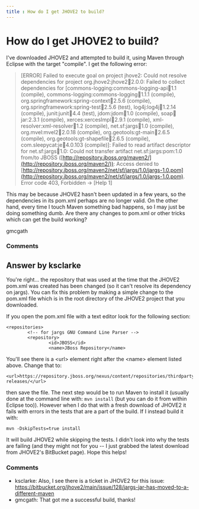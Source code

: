 ```yaml
---
title : How do I get JHOVE2 to build?
---
```

How do I get JHOVE2 to build?
=====================
I've downloaded JHOVE2 and attempted to build it, using Maven through
Eclipse with the target "compile". I get the following error:

> [ERROR] Failed to execute goal on project jhove2: Could not resolve
> dependencies for project org.jhove2:jhove2:jar:2.0.0: Failed to
> collect dependencies for [commons-logging:commons-logging-api:jar:1.1
> (compile), commons-logging:commons-logging:jar:1.1.1 (compile),
> org.springframework:spring-context:jar:2.5.6 (compile),
> org.springframework:spring-test:jar:2.5.6 (test),
> log4j:log4j:jar:1.2.14 (compile), junit:junit:jar:4.4 (test),
> jdom:jdom:jar:1.0 (compile), soap:soap:jar:2.3.1 (compile),
> xerces:xercesImpl:jar:2.9.1 (compile),
> xml-resolver:xml-resolver:jar:1.2 (compile), net.sf:jargs:jar:1.0
> (compile), org.mvel:mvel2:jar:2.0.18 (compile),
> org.geotools:gt-main:jar:2.6.5 (compile),
> org.geotools:gt-shapefile:jar:2.6.5 (compile),
> com.sleepycat:je:jar:4.0.103 (compile)]: Failed to read artifact
> descriptor for net.sf:jargs:jar:1.0: Could not transfer artifact
> net.sf:jargs:pom:1.0 from/to JBOSS
> ([http://repository.jboss.org/maven2/](http://repository.jboss.org/maven2/)):
> Access denied to
> [http://repository.jboss.org/maven2/net/sf/jargs/1.0/jargs-1.0.pom](http://repository.jboss.org/maven2/net/sf/jargs/1.0/jargs-1.0.pom).
> Error code 403, Forbidden -\> [Help 1]

This may be because JHOVE2 hasn't been updated in a few years, so the
dependencies in its pom.xml perhaps are no longer valid. On the other
hand, every time I touch Maven something bad happens, so I may just be
doing something dumb. Are there any changes to pom.xml or other tricks
which can get the build working?

gmcgath

### Comments ###


Answer by ksclarke
----------------
You're right... the repository that was used at the time that the JHOVE2
pom.xml was created has been changed (so it can't resolve its dependency
on jargs). You can fix this problem by making a simple change to the
pom.xml file which is in the root directory of the JHOVE2 project that
you downloaded.

If you open the pom.xml file with a text editor look for the following
section:

    <repositories>
            <!-- for jargs GNU Command Line Parser -->
            <repository>
                    <id>JBOSS</id>
                    <name>JBoss Repository</name>

You'll see there is a \<url\> element right after the \<name\> element
listed above. Change that to:

    <url>https://repository.jboss.org/nexus/content/repositories/thirdparty-releases/</url>

then save the file. The next step would be to run Maven to install it
(usually done at the command line with: `mvn install` (but you can do it
from within Eclipse too)). However when I do that with a fresh download
of JHOVE2 it fails with errors in the tests that are a part of the
build. If I instead build it with:

    mvn -DskipTests=true install

It will build JHOVE2 while skipping the tests. I didn't look into why
the tests are failing (and they might not for you -- I just grabbed the
latest download from JHOVE2's BitBucket page). Hope this helps!

### Comments ###
* ksclarke: Also, I see there is a ticket in JHOVE2 for this issue:
https://bitbucket.org/jhove2/main/issue/128/jargs-jar-has-moved-to-a-different-maven
* gmcgath: That got me a successful build, thanks!

